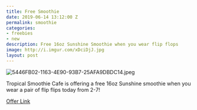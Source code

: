 ```yaml
---
title: Free Smoothie
date: 2019-06-14 13:12:00 Z
permalink: smoothie
categories:
- freebies
- new
description: Free 16oz Sunshine Smoothie when you wear flip flops
image: http://i.imgur.com/xDciDjJ.jpg
layout: post
---
```


![5446FB02-1163-4E90-93B7-25AFA9DBDC14.jpeg](/uploads/5446FB02-1163-4E90-93B7-25AFA9DBDC14.jpeg)

Tropical Smoothie Cafe is offering a free 16oz Sunshine smoothie when you wear a pair of flip flips today from 2-7!

[Offer Link](http://www.tropicalsmoothiecafe.com/nationalflipflopday/)